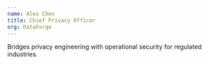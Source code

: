 ```yaml
---
name: Alex Chen
title: Chief Privacy Officer
org: DataForge
---
```

Bridges privacy engineering with operational security for regulated industries.
